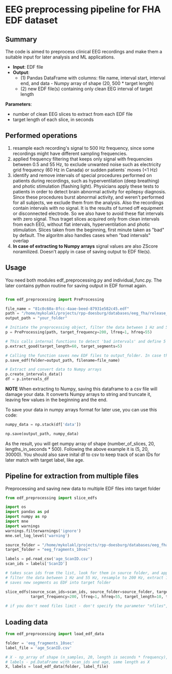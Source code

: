 # EEG preprocessing pipeline for FHA EDF dataset

## Summary

The code is aimed to preprocess clinical EEG recordings and make them a suitable input for later analysis and ML applications. 
- **Input**: EDF file
- **Output**: 
  - (1) Pandas DataFrame with columns: file name, interval start, interval end, and data - Numpy array of shape (20, 500 * target length) 
  - (2) new EDF file(s) containing only clean EEG interval of target length

**Parameters**:
- number of clean EEG slices to extract from each EDF file
- target length of each slice, in seconds

## Performed operations
1) resample each recording's signal to 500 Hz frequency, since some recordings might have different sampling frequencies. 
2) applied frequency filtering that keeps only signal with frequencies between 0.5 and 55 Hz, to exclude unwanted noise such as electricity grid frequency (60 Hz in Canada) or sudden patients` moves (<1 Hz)
3) identify and remove intervals of special procedures performed on patients during recordings, such as hyperventilation (deep breathing) and photic stimulation (flashing light). Physicians apply these tests to patients in order to detect brain abnormal activity for epilepsy diagnosis. Since these procedures burst abnormal activity, and weren't performed for all subjects, we exclude them from the analysis. Also the recordings contain intervals with no signal. It is the results of turned off equipment or disconnected electrode. So we also have to avoid these flat intervals with zero signal. Thus traget slices acquired only from clean intervals from each EEG, without flat intervals, hyperventilation and photic stimulation. Slices taken from the beginning, first minute taken as "bad" by default. The algoritm also handles cases when "bad intervals" overlap
4) **In case of extracting to Numpy arrays** signal values are also ZScore noramilized. Doesn't apply in case of saving output to EDF file(s).


## Usage
You need both modules edf_preprocessing.py and individual_func.py. The later contains python routine for saving output in EDF format again.

```python

from edf_preprocessing import PreProcessing

file_name = "81c0c60a-8fcc-4aae-beed-87931e582c45.edf"
path = "/home/mykolakl/projects/rpp-doesburg/databases/eeg_fha/release_001/edf/Burnaby/" + file_name
output_path = "your_folder"

# Initiate the preprocessing object, filter the data between 1 Hz and 55 Hz and resample to 200 Hz.
p = PreProcessing(path, target_frequency=200, lfreq=1, hfreq=55)

# This calls internal functions to detect 'bad intervals' and define 5 'good' ones 60 seconds each
p.extract_good(target_length=60, target_segments=5)

# Calling the function saves new EDF files to output_folder. In case there are more than 1, it adds suffix "_n" to the file name 
p.save_edf(folder=output_path, filename=file_name)

# Extract and convert data to Numpy arrays
p.create_intervals_data()
df = p.intervals_df

```

**NOTE**
When extracting to Numpy, saving this dataframe to a csv file will damage your data. 
It converts Numpy arrays to string and truncate it, leaving few values in the beginning and the end.
    
To save your data in numpy arrays format for later use, you can use this code:
```python
numpy_data = np.stack(df['data'])

np.save(output_path, numpy_data)
```

As the result, you will get numpy array of shape (number_of_slices, 20, lengths_in_seconds * 500). Following the above example it is (5, 20, 30000).
You should also save inital df to csv to keep track of scan IDs for later match with target label, like age.


## Pipeline for extraction from multiple files

Preprocessing and saving new data to multiple EDF files into target folder

```python
from edf_preprocessing import slice_edfs

import os
import pandas as pd
import numpy as np
import mne
import warnings
warnings.filterwarnings('ignore')
mne.set_log_level('warning')

source_folder = "/home/mykolakl/projects/rpp-doesburg/databases/eeg_fha/release_001/edf/Burnaby"
target_folder = "eeg_fragments_10sec"

labels = pd.read_csv('age_ScanID.csv')
scan_ids = labels['ScanID']

# takes scan ids from the list, look for them in source folder, and apply the preprocessing if found to 100 files in total
# filter the data between 1 Hz and 55 Hz, resample to 200 Hz, extract 1 segment of 10 seconds from each EDF file
# saves new segments as EDF into target folder

slice_edfs(source_scan_ids=scan_ids, source_folder=source_folder, target_folder=target_folder, 
           target_frequency=200, lfreq=1, hfreq=55, target_length=10, target_segments=1, nfiles=100)
           
# if you don't need files limit - don't specify the parameter "nfiles", default is None

```

## Loading data

```python
from edf_preprocessing import load_edf_data

folder = 'eeg_fragments_10sec'
label_file = 'age_ScanID.csv'

# X - np_array of shape (n_samples, 20, length is seconds * frequency), 
# labels - pd.DataFrame with scan_ids and age, same length as X
X, labels = load_edf_data(folder, label_file)
```
